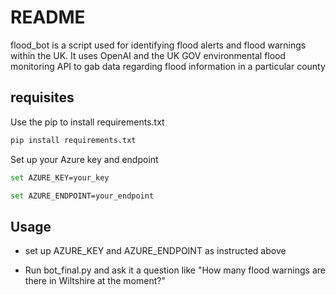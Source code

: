 # README

flood_bot is a script used for identifying flood alerts and flood warnings within the UK. It uses OpenAI and the UK GOV environmental flood monitoring API to gab data regarding flood information in a particular county

## requisites

Use the pip to install requirements.txt

```bash
pip install requirements.txt
```

Set up your Azure key and endpoint

```bash
set AZURE_KEY=your_key
```

```bash
set AZURE_ENDPOINT=your_endpoint
```


## Usage

- set up AZURE_KEY and AZURE_ENDPOINT as instructed above

- Run bot_final.py and ask it a question like "How many flood warnings are there in Wiltshire at the moment?"
